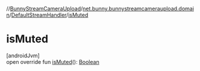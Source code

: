 //[BunnyStreamCameraUpload](../../../index.md)/[net.bunny.bunnystreamcameraupload.domain](../index.md)/[DefaultStreamHandler](index.md)/[isMuted](is-muted.md)

# isMuted

[androidJvm]\
open override fun [isMuted](is-muted.md)(): [Boolean](https://kotlinlang.org/api/core/kotlin-stdlib/kotlin/-boolean/index.html)